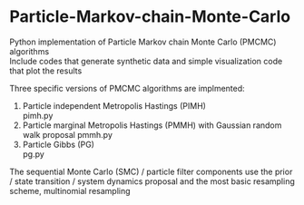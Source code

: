 # Particle-Markov-chain-Monte-Carlo
Python implementation of Particle Markov chain Monte Carlo (PMCMC) algorithms  
Include codes that generate synthetic data and simple visualization code that plot the results

Three specific versions of PMCMC algorithms are implmented:  
1. Particle independent Metropolis Hastings (PIMH)  
   pimh.py   
2. Particle marginal Metropolis Hastings (PMMH) with Gaussian random walk proposal
   pmmh.py 
3. Particle Gibbs (PG)  
   pg.py

The sequential Monte Carlo (SMC) / particle filter components use the prior / state transition / system dynamics proposal and the most basic resampling scheme, multinomial resampling
